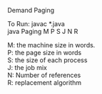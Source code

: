 Demand Paging


To Run:
javac *.java </br>
java Paging M P S J N R </br>


M: the machine size in words.</br>
P: the page size in words</br>
S: the size of each process</br>
J: the job mix</br>
N: Number of references</br>
R: replacement algorithm</br>

